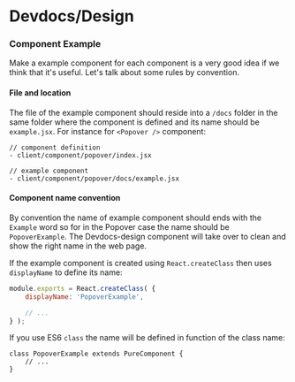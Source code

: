 Devdocs/Design
==============

### Component Example

Make a example component for each component is a very good idea if we think that it's useful. Let's talk about some rules by convention.

#### File and location

The file of the example component should reside into a `/docs` folder in the same folder where the component is defined and its name should be `example.jsx`. For instance for `<Popover />` component:

```
// component definition
- client/component/popover/index.jsx 

// example component
- client/component/popover/docs/example.jsx 
```

#### Component name convention

By convention the name of example component should ends with the `Example` word so for in the Popover case the name should be `PopoverExample`. The Devdocs-design component will take over to clean and show the right name in the web page.

If the example component is created using `React.createClass` then uses `displayName` to define its name:

```js
module.exports = React.createClass( {
	displayName: 'PopoverExample',

	// ...
} );
```

If you use ES6 `class` the name will be defined in function of the class name:

```es6
class PopoverExample extends PureComponent {
	// ...
}
```